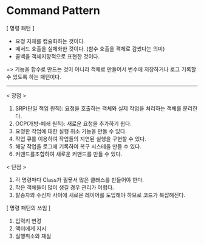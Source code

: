 # Command Pattern
[ 명령 패턴 ]
- 요청 자체를 캡슐화하는 것이다.
- 메서드 호출을 실체화한 것이다. (함수 호출을 객체로 감쌌다는 의미)
- 콜백을 객체지향적으로 표현한 것이다.
  
=> 기능을 함수로 만드는 것이 아니라 객체로 만들어서 변수에 저장하거나 로그 기록할 수 있도록 하는 패턴이다.

-----------------------------------------------------------------------------------

< 장점 >
1) SRP(단일 책임 원칙): 요청을 호출하는 객체와 실제 작업을 처리하는 객체를 분리한다.
2) OCP(개방-폐쇄 원칙): 새로운 요청을 추가하기 쉽다.
3) 요청한 작업에 대한 실행 취소 기능을 만들 수 있다.
4) 작업 큐를 이용하여 작업들의 지연된 실행을 구현할 수 있다.
5) 해당 작업을 로그에 기록하여 복구 시스테을 만들 수 있다.
6) 커맨드를조합하여 새로운 커맨드를 만들 수 있다.

< 단점 >
1) 각 명령마다 Class가 필욯서 많은 클래스를 만들어야 한다.
2) 작은 객체들이 많이 생길 경우 관리가 어렵다.
3) 발송자와 수신자 사이에 새로운 레이어를 도입해야 하므로 코드가 복잡해진다.

[ 명령 패턴의 쓰임 ]
1. 입력키 변경
2. 액터에게 지시
3. 실행취소와 재실
